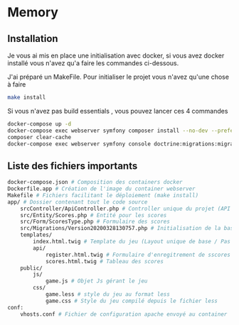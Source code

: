 # Memory



## Installation
Je vous ai mis en place une initialisation avec docker, si vous avez docker installé vous n'avez qu'a faire les commandes ci-dessous.

J'ai préparé un MakeFile.
Pour initialiser le projet vous n'avez qu'une chose à faire

```bash
make install
```
Si vous n'avez pas build essentials , vous pouvez lancer ces 4 commandes

```bash
docker-compose up -d
docker-compose exec webserver symfony composer install --no-dev --prefer-dist --optimize-autoloader
composer clear-cache 
docker-compose exec webserver symfony console doctrine:migrations:migrate
```

## Liste des fichiers importants

```bash
docker-compose.json # Composition des containers docker
Dockerfile.app # Création de l'image du container webserver
Makefile # Fichiers facilitant le déploiement (make install)
app/ # Dossier contenant tout le code source 
    srcController/ApiController.php # Controller unique du projet (API + index)
    src/Entity/Scores.php # Entité pour les scores
    src/Form/ScoresType.php # Formulaire des scores
    src/Migrations/Version20200328130757.php # Initialisation de la base de donnée avec les best pratices actuelles. (Migration doctrine)
    templates/
        index.html.twig # Template du jeu (Layout unique de base / Pas besoin d'héritage twig ici)
        api/
            register.html.twig # Formulaire d'enregitrement de sscores
            scores.html.twig # Tableau des scores
    public/
        js/
            game.js # Objet Js gérant le jeu
        css/
            game.less # style du jeu au format less
            game.css # Style du jeu compilé depuis le fichier less
conf:
    vhosts.conf # Fichier de configuration apache envoyé au container
            
```
